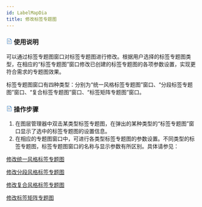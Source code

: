 ```yaml
---
id: LabelMapDia
title: 修改标签专题图
---
```

### ![](../../img/read.gif) 使用说明

可以通过标签专题图窗口对标签专题图进行修改。根据用户选择的标签专题图类型，在相应的“标签专题图”窗口修改已创建的标签专题图的各项参数设置，实现更符合需求的专题图效果。

标签专题图窗口有四种类型：分别为“统一风格标签专题图”窗口、“分段标签专题图”窗口、“复合标签专题图”窗口、“标签矩阵专题图”窗口。

### ![](../../img/read.gif) 操作步骤

1. 在图层管理器中双击某类型标签专题图，在弹出的某种类型的“标签专题图”窗口显示了选中的标签专题图的设置信息。
2. 在相应的专题图窗口中，可进行各类型标签专题图的参数设置。不同类型的标签专题图，标签专题图窗口的名称与显示参数有所区别。具体请参见： 

<!-- ![](../../img/smalltitle.png)  -->
[修改统一风格标签专题图](UniformLabelMapDia.html)

<!-- ![](../../img/smalltitle.png)  -->
[修改分段风格标签专题图](RangesLabelMapDia.html)

<!-- ![](../../img/smalltitle.png)  -->
[修改复合风格标签专题图](MixedLabelMapDia.html)

<!-- ![](../../img/smalltitle.png)  -->
[修改标签矩阵专题图](LabelMatrixMapDia.html)
